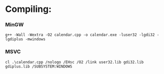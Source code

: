 # Compiling:

### MinGW
    g++ -Wall -Wextra -O2 calendar.cpp -o calendar.exe -luser32 -lgdi32 -lgdiplus -mwindows
### MSVC
    cl .\calendar.cpp /nologo /EHsc /O2 /link user32.lib gdi32.lib gdiplus.lib /SUBSYSTEM:WINDOWS
